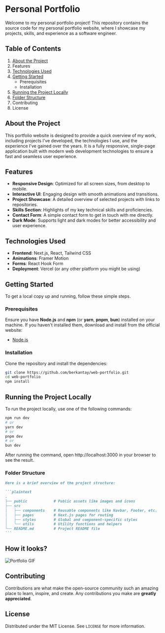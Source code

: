 # Personal Portfolio

Welcome to my personal portfolio project! This repository contains the source code for my personal portfolio website, where I showcase my projects, skills, and experience as a software engineer.

## Table of Contents

1. [About the Project](#about-the-project)
2. Features
3. [Technologies Used](#technologies-used)
4. [Getting Started](#getting-started)
   - Prerequisites
   - Installation
5. [Running the Project Locally](#running-the-project-locally)
6. [Folder Structure](#folder-structure)
7. Contributing
8. License

## About the Project

This portfolio website is designed to provide a quick overview of my work, including projects I've developed, the technologies I use, and the experience I've gained over the years. It is a fully responsive, single-page application built with modern web development technologies to ensure a fast and seamless user experience.

## Features

- **Responsive Design**: Optimized for all screen sizes, from desktop to mobile.
- **Interactive UI**: Engaging design with smooth animations and transitions.
- **Project Showcase**: A detailed overview of selected projects with links to repositories.
- **Skills Section**: Highlights of my key technical skills and proficiencies.
- **Contact Form**: A simple contact form to get in touch with me directly.
- **Dark Mode**: Supports light and dark modes for better accessibility and user experience.

## Technologies Used

- **Frontend**: Next.js, React, Tailwind CSS
- **Animations**: Framer Motion
- **Forms**: React Hook Form
- **Deployment**: Vercel (or any other platform you might be using)

## Getting Started

To get a local copy up and running, follow these simple steps.

### Prerequisites

Ensure you have **Node.js** and **npm** (or **yarn**, **pnpm**, **bun**) installed on your machine. If you haven't installed them, download and install from the official website:

- [Node.js](https://nodejs.org/)

### Installation

Clone the repository and install the dependencies:

```bash
git clone https://github.com/berkantay/web-portfolio.git
cd web-portfolio
npm install
```

## Running the Project Locally

To run the project locally, use one of the following commands:

```bash
npm run dev
# or
yarn dev
# or
pnpm dev
# or
bun dev
```

After running the command, open http://localhost:3000 in your browser to see the result.

### Folder Structure

````markdown
Here is a brief overview of the project structure:

```plaintext
.
├── public            # Public assets like images and icons
├── src
│   ├── components    # Reusable components like Navbar, Footer, etc.
│   ├── pages         # Next.js pages for routing
│   ├── styles        # Global and component-specific styles
│   └── utils         # Utility functions and helpers
└── README.md         # Project README file
```
````

## How it looks?

![Portfolio GIF](gifs/web.gif)

## Contributing

Contributions are what make the open-source community such an amazing place to learn, inspire, and create. Any contributions you make are **greatly appreciated**.

## License

Distributed under the MIT License. See `LICENSE` for more information.
